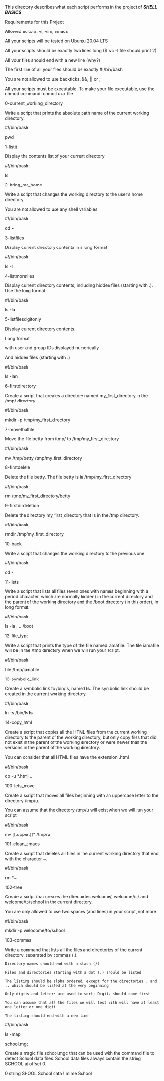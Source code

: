 This directory describes what each script performs in the project of ***SHELL BASICS***

Requirements for this Project

Allowed editors: vi, vim, emacs

All your scripts will be tested on Ubuntu 20.04 LTS

All your scripts should be exactly two lines long ($ wc -l file should print 2)

All your files should end with a new line (why?)

The first line of all your files should be exactly #!/bin/bash

You are not allowed to use backticks, &&, || or ;

All your scripts must be executable. To make your file executable, use the chmod command: chmod u+x file

0-current_working_directory

Write a script that prints the absolute path name of the current working directory.

#!/bin/bash

pwd

1-listit

Display the contents list of your current directory

#!/bin/bash

ls

2-bring_me_home

Write a script that changes the working directory to the user’s home directory.

You are not allowed to use any shell variables

#!/bin/bash

cd ~

3-listfiles

Display current directory contents in a long format

#!/bin/bash

ls -l

4-listmorefiles

Display current directory contents, including hidden files (starting with .). Use the long format.

#!/bin/bash

ls -la

5-listfilesdigitonly

Display current directory contents.

Long format

with user and group IDs displayed numerically

And hidden files (starting with .)

#!/bin/bash

ls -lan

6-firstdirectory

Create a script that creates a directory named my_first_directory in the /tmp/ directory.

#!/bin/bash

mkdir -p /tmp/my_first_directory

7-movethatfile

Move the file betty from /tmp/ to /tmp/my_first_directory

#!/bin/bash

mv /tmp/betty /tmp/my_first_directory

8-firstdelete

Delete the file betty. The file betty is in /tmp/my_first_directory

#!/bin/bash

rm /tmp/my_first_directory/betty

9-firstdirdeletion

Delete the directory my_first_directory that is in the /tmp directory.

#!/bin/bash

rmdir /tmp/my_first_directory

10-back

Write a script that changes the working directory to the previous one.

#!/bin/bash

cd -

11-lists

Write a script that lists all files (even ones with names beginning with a period character, which are normally hidden) in the current directory and the parent of the working directory and the /boot directory (in this order), in long format.

#!/bin/bash

ls -la . .. /boot

12-file_type

Write a script that prints the type of the file named iamafile. The file iamafile will be in the /tmp directory when we will run your script.

#!/bin/bash

file /tmp/iamafile

13-symbolic_link

Create a symbolic link to /bin/ls, named __ls__. The symbolic link should be created in the current working directory.

#!/bin/bash

ln -s /bin/ls __ls__

14-copy_html

Create a script that copies all the HTML files from the current working directory to the parent of the working directory, but only copy files that did not exist in the parent of the working directory or were newer than the versions in the parent of the working directory.

You can consider that all HTML files have the extension .html

#!/bin/bash

cp -u *.html ..

100-lets_move

Create a script that moves all files beginning with an uppercase letter to the directory /tmp/u.

You can assume that the directory /tmp/u will exist when we will run your script

#!/bin/bash

mv [[:upper:]]* /tmp/u

101-clean_emacs

Create a script that deletes all files in the current working directory that end with the character ~.

#!/bin/bash

rm *~

102-tree

Create a script that creates the directories welcome/, welcome/to/ and welcome/to/school in the current directory.

You are only allowed to use two spaces (and lines) in your script, not more.

#!/bin/bash

mkdir -p welocome/to/school


103-commas

Write a command that lists all the files and directories of the current directory, separated by commas (,).


    Directory names should end with a slash (/)
    
    Files and directories starting with a dot (.) should be listed
    
    The listing should be alpha ordered, except for the directories . and .. which should be listed at the very beginning
    
    Only digits and letters are used to sort; Digits should come first
    
    You can assume that all the files we will test with will have at least one letter or one digit
    
    The listing should end with a new line
    
#!/bin/bash

ls -map

school.mgc

Create a magic file school.mgc that can be used with the command file to detect School data files. School data files always contain the string SCHOOL at offset 0.

0        string SHOOL School data
!:mime School
